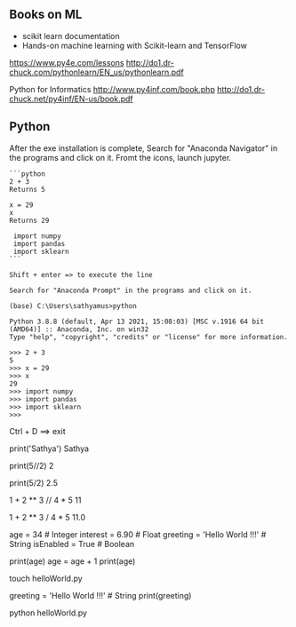## Books on ML
 - scikit learn documentation
 - Hands-on machine learning with Scikit-learn and TensorFlow

https://www.py4e.com/lessons
http://do1.dr-chuck.com/pythonlearn/EN_us/pythonlearn.pdf


Python for Informatics
http://www.py4inf.com/book.php
http://do1.dr-chuck.net/py4inf/EN-us/book.pdf


## Python

After the exe installation is complete, 
	Search for "Anaconda Navigator" in the programs and click on it. Fromt the icons, launch jupyter.

	```python
	2 + 3
	Returns 5

	x = 29
	x
	Returns 29

	 import numpy
	 import pandas
	 import sklearn
	```

	Shift + enter => to execute the line

	Search for "Anaconda Prompt" in the programs and click on it.

	(base) C:\Users\sathyamus>python

	Python 3.8.8 (default, Apr 13 2021, 15:08:03) [MSC v.1916 64 bit (AMD64)] :: Anaconda, Inc. on win32
	Type "help", "copyright", "credits" or "license" for more information.

	>>> 2 + 3
	5
	>>> x = 29
	>>> x
	29
	>>> import numpy
	>>> import pandas
	>>> import sklearn
	>>>

 Ctrl + D ==> exit

  print('Sathya')
  Sathya
 
  print(5//2)
  2

  print(5/2)
  2.5
  
  1 + 2 ** 3 // 4 * 5
  11

  1 + 2 ** 3 / 4 * 5
  11.0

 age = 34                       # Integer
 interest = 6.90                # Float
 greeting = 'Hello World !!!'   # String
 isEnabled = True               # Boolean

 print(age)
 age = age + 1
 print(age)


 touch helloWorld.py

  greeting = 'Hello World !!!'   # String
  print(greeting)

python helloWorld.py
